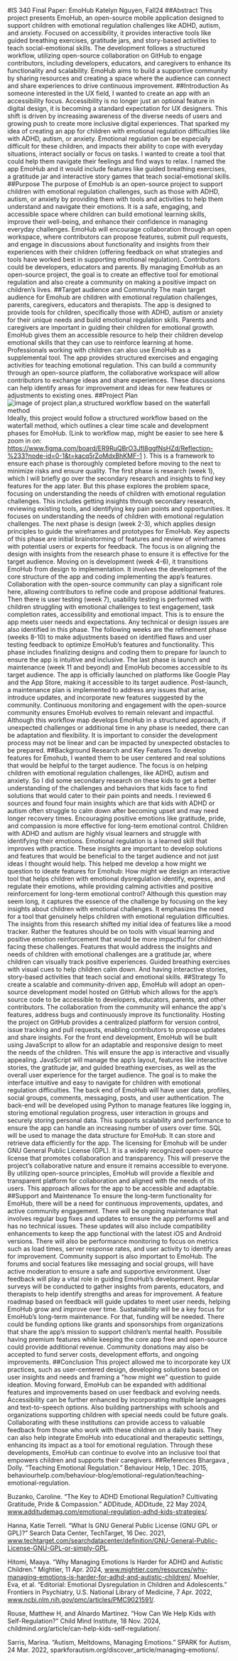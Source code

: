 #IS 340 Final Paper: EmoHub
Katelyn Nguyen, Fall24
##Abstract
This project presents EmoHub, an open-source mobile application designed to support children with emotional regulation challenges like ADHD, autism, and anxiety. Focused on accessibility, it provides interactive tools like guided breathing exercises, gratitude jars, and story-based activities to teach social-emotional skills. The development follows a structured workflow, utilizing open-source collaboration on GitHub to engage contributors, including developers, educators, and caregivers to enhance its functionality and scalability. EmoHub aims to build a supportive community by sharing resources and creating a space where the audience can connect and share experiences to drive continuous improvement.
##Introduction
As someone interested in the UX field, I wanted to create an app with an accessibility focus. Accessibility is no longer just an optional feature in digital design, it is becoming a standard expectation for UX designers. This shift is driven by increasing awareness of the diverse needs of users and growing push to create more inclusive digital experiences. That sparked my idea of creating an app for children with emotional regulation difficulties like with ADHD, autism, or anxiety. Emotional regulation can be especially difficult for these children, and impacts their ability to cope with everyday situations, interact socially or focus on tasks. I wanted to create a tool that could help them navigate their feelings and find ways to relax. I named the app EmoHub and it would include features like guided breathing exercises, a gratitude jar and interactive story games that teach social-emotional skills.
##Purpose
The purpose of EmoHub is an open-source project to support children with emotional regulation challenges, such as those with ADHD, autism, or anxiety by providing them with tools and activities to help them understand and navigate their emotions. It is a safe, engaging, and accessible space where children can build emotional learning skills, improve their well-being, and enhance their confidence in managing everyday challenges. EmoHub will encourage collaboration through an open workspace, where contributors can propose features, submit pull requests, and engage in discussions about functionality and insights from their experiences with their children (offering feedback on what strategies and tools have worked best in supporting emotional regulation). Contributors could be developers, educators and parents. By managing EmoHub as an open-source project, the goal is to create an effective tool for emotional regulation and also create a community on making a positive impact on children’s lives.
##Target audience and Community
The main target audience for Emohub are children with emotional regulation challenges, parents, caregivers, educators and therapists. The app is designed to provide tools for children, specifically those with ADHD, autism or anxiety for their unique needs and build emotional regulation skills. Parents and caregivers are important in guiding their children for emotional growth. EmoHub gives them an accessible resource to help their children develop emotional skills that they can use to reinforce learning at home. Professionals working with children can also use EmoHub as a supplemental tool. The app provides structured exercises and engaging activities for teaching emotional regulation. This can build a community through an open-source platform, the collaborative workspace will allow contributors to exchange ideas and share experiences. These discussions can help identify areas for improvement and ideas for new features or adjustments to existing ones.
##Project Plan
![image of project plan,a structured workflow based on the waterfall method](https://github.com/OREL-group/Project-Management/blob/main/FINAL%20PAPERS/Screenshot%202024-12-16%20at%202.58.32%20PM.png)
Ideally, this project would follow a structured workflow based on the waterfall method, which outlines a clear time scale and development phases for EmoHub. (Link to workflow map, might be easier to see here & zoom in on: https://www.figma.com/board/ER9RuQBrO3JfI8ggfNsHZd/Reflection-%233?node-id=0-1&t=kacq5rZoMdxBhKMF-1 ). This is a framework to ensure each phase is thoroughly completed before moving to the next to minimize risks and ensure quality. 
The first phase is research (week 1), which I will briefly go over the secondary research and insights to find key features for the app later. But this phase explores the problem space, focusing on understanding the needs of children with emotional regulation challenges. This includes getting insights through secondary research, reviewing existing tools, and identifying key pain points and opportunities. It focuses on understanding the needs of children with emotional regulation challenges.
The next phase is design (week 2-3), which applies design principles to guide the wireframes and prototypes for EmoHub. Key aspects of this phase are initial brainstorming of features and review of wireframes with potential users or experts for feedback. The focus is on aligning the design with insights from the research phase to ensure it is effective for the target audience.
Moving on is development (week 4-6), it transitions EmoHub from design to implementation. It involves the development of the core structure of the app and coding implementing the app’s features. Collaboration with the open-source community can play a significant role here, allowing contributors to refine code and propose additional features.
Then there is user testing (week 7), usability testing is performed with children struggling with emotional challenges to test engagement, task completion rates, accessibility and emotional impact. This is to ensure the app meets user needs and expectations. Any technical or design issues are also identified in this phase. 
The following weeks are the refinement phase (weeks 8-10) to make adjustments based on identified flaws and user testing feedback to optimize EmoHub’s features and functionality. This phase includes finalizing designs and coding them to prepare for launch to ensure the app is intuitive and inclusive.
The last phase is launch and maintenance (week 11 and beyond) and EmoHub becomes accessible to its target audience. The app is officially launched on platforms like Google Play and the App Store, making it accessible to its target audience. Post-launch, a maintenance plan is implemented to address any issues that arise, introduce updates, and incorporate new features suggested by the community. Continuous monitoring and engagement with the open-source community ensures EmoHub evolves to remain relevant and impactful.
Although this workflow map develops EmoHub in a structured approach, if unexpected challenges or additional time in any phase is needed, there can be adaptation and flexibility. It is important to consider the development process may not be linear and can be impacted by unexpected obstacles to be prepared.
##Background Research and Key Features
To develop features for Emohub, I wanted them to be user centered and real solutions that would be helpful to the target audience. The focus is on helping children with emotional regulation challenges, like ADHD, autism and anxiety. So I did some secondary research on these kids to get a better understanding of the challenges and behaviors that kids face to find solutions that would cater to their pain points and needs. I reviewed 6 sources and found four main insights which are that kids with ADHD or autism often struggle to calm down after becoming upset and may need longer recovery times. Encouraging positive emotions like gratitude, pride, and compassion is more effective for long-term emotional control. Children with ADHD and autism are highly visual learners and struggle with identifying their emotions. Emotional regulation is a learned skill that improves with practice. These insights are important to develop solutions and features that would be beneficial to the target audience and not just ideas I thought would help. 
This helped me develop a how might we question to ideate features for Emohub: How might we design an interactive tool that helps children with emotional dysregulation identify, express, and regulate their emotions, while providing calming activities and positive reinforcement for long-term emotional control? Although this question may seem long, it captures the essence of the challenge by focusing on the key insights about children with emotional challenges. It emphasizes the need for a tool that genuinely helps children with emotional regulation difficulties.
The insights from this research shifted my initial idea of features like a mood tracker. Rather the features should be on tools with visual learning and positive emotion reinforcement that would be more impactful for children facing these challenges. Features that would address the insights and needs of children with emotional challenges are a gratitude jar, where children can visually track positive experiences. Guided breathing exercises with visual cues to help children calm down. And having interactive stories, story-based activities that teach social and emotional skills. 
##Strategy
To create a scalable and community-driven app, EmoHub will adopt an open-source development model hosted on GitHub which allows for the app’s source code to be accessible to developers, educators, parents, and other contributors. The collaboration from the community will enhance the app's features, address bugs and continuously improve its functionality. Hosting the project on GitHub provides a centralized platform for version control, issue tracking and pull requests, enabling contributors to propose updates and share insights.
For the front end development, EmoHub will be built using JavaScript to allow for an adaptable and responsive design to meet the needs of the children. This will ensure the app is interactive and visually appealing. JavaScript will manage the app’s layout, features like interactive stories, the gratitude jar, and guided breathing exercises, as well as the overall user experience for the target audience. The goal is to make the interface intuitive and easy to navigate for children with emotional regulation difficulties.
The back end of EmoHub will have user data, profiles, social groups, comments, messaging, posts, and user authentication. The back-end will be developed using Python to manage features like logging in, storing emotional regulation progress, user interaction in groups and securely storing personal data. This supports scalability and performance to ensure the app can handle an increasing number of users over time. SQL will be used to manage the data structure for EmoHub. It can store and retrieve data efficiently for the app. 
The licensing for Emohub will be under GNU General Public License (GPL). It is a widely recognized open-source license that promotes collaboration and transparency. This will preserve the project’s collaborative nature and ensure it remains accessible to everyone. 
By utilizing open-source principles, EmoHub will provide a flexible and transparent platform for collaboration and aligned with the needs of its users. This approach allows for the app to be accessible and adaptable. 
##Support and Maintenance
To ensure the long-term functionality for EmoHub, there will be a need for continuous improvements, updates, and active community engagement. There will be ongoing maintenance that involves regular bug fixes and updates to ensure the app performs well and has no technical issues. These updates will also include compatibility enhancements to keep the app functional with the latest iOS and Android versions. There will also be performance monitoring to focus on metrics such as load times, server response rates, and user activity to identify areas for improvement.
Community support is also important to EmoHub. The forums and social features like messaging and social groups, will have active moderation to ensure a safe and supportive environment. User feedback will play a vital role in guiding EmoHub’s development. Regular surveys will be conducted to gather insights from parents, educators, and therapists to help identify strengths and areas for improvement. A feature roadmap based on feedback will guide updates to meet user needs, helping EmoHub grow and improve over time.
Sustainability will be a key focus for EmoHub’s long-term maintenance. For that, funding will be needed. There could be funding options like grants and sponsorships from organizations that share the app’s mission to support children’s mental health. Possibile having premium features while keeping the core app free and open-source could provide additional revenue. Community donations may also be accepted to fund server costs, development efforts, and ongoing improvements.
##Conclusion 
This project allowed me to incorporate key UX practices, such as user-centered design, developing solutions based on user insights and needs and framing a "how might we" question to guide ideation. Moving forward, EmoHub can be expanded with additional features and improvements based on user feedback and evolving needs. Accessibility can be further enhanced by incorporating multiple languages and text-to-speech options. Also building partnerships with schools and organizations supporting children with special needs could be future goals. Collaborating with these institutions can provide access to valuable feedback from those who work with these children on a daily basis. They can also help integrate EmoHub into educational and therapeutic settings, enhancing its impact as a tool for emotional regulation. Through these developments, EmoHub can continue to evolve into an inclusive tool that empowers children and supports their caregivers.
##References
Bhargava  , Dolly. “Teaching Emotional Regulation.” Behaviour Help, 1 Dec. 2015, behaviourhelp.com/behaviour-blog/emotional-regulation/teaching-emotional-regulation. 

Buzanko, Caroline. “The Key to ADHD Emotional Regulation? Cultivating Gratitude, Pride & Compassion.” ADDitude, ADDitude, 22 May 2024, www.additudemag.com/emotional-regulation-adhd-kids-strategies/. 

Hanna, Katie Terrell. “What Is GNU General Public License (GNU GPL or GPL)?” Search Data Center, TechTarget, 16 Dec. 2021, www.techtarget.com/searchdatacenter/definition/GNU-General-Public-License-GNU-GPL-or-simply-GPL. 

Hitomi, Maaya. “Why Managing Emotions Is Harder for ADHD and Autistic Children.” Mightier, 11 Apr. 2024, www.mightier.com/resources/why-managing-emotions-is-harder-for-adhd-and-autistic-children/. 
Moehler, Eva, et al. “Editorial: Emotional Dysregulation in Children and Adolescents.” Frontiers in Psychiatry, U.S. National Library of Medicine, 7 Apr. 2022, www.ncbi.nlm.nih.gov/pmc/articles/PMC9021591/. 

Rouse, Matthew H, and Alnardo Martinez. “How Can We Help Kids with Self-Regulation?” 
Child Mind Institute, 18 Nov. 2024, childmind.org/article/can-help-kids-self-regulation/. 

Sarris, Marina. “Autism, Meltdowns, Managing Emotions.” SPARK for Autism, 24 Mar. 2022, sparkforautism.org/discover_article/managing-emotions/.
